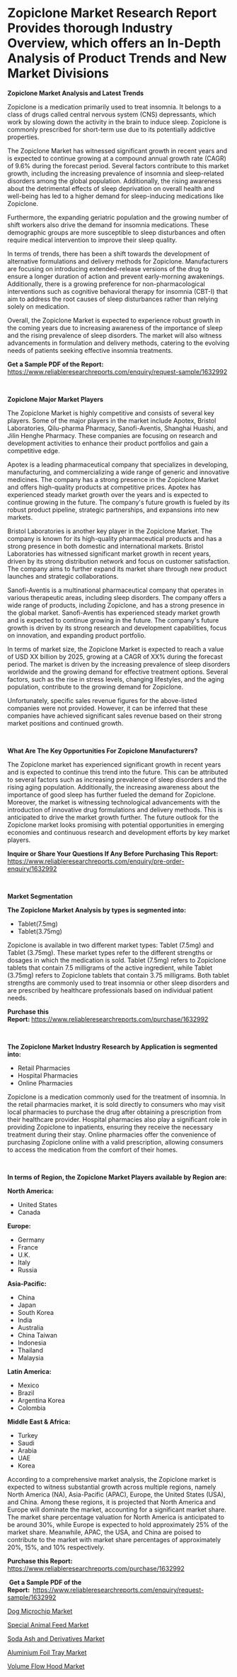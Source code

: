<p><h1>Zopiclone Market Research Report Provides thorough Industry Overview, which offers an In-Depth Analysis of Product Trends and New Market Divisions</h1></p><p><strong>Zopiclone Market Analysis and Latest Trends</strong></p>
<p><p>Zopiclone is a medication primarily used to treat insomnia. It belongs to a class of drugs called central nervous system (CNS) depressants, which work by slowing down the activity in the brain to induce sleep. Zopiclone is commonly prescribed for short-term use due to its potentially addictive properties.</p><p>The Zopiclone Market has witnessed significant growth in recent years and is expected to continue growing at a compound annual growth rate (CAGR) of 9.6% during the forecast period. Several factors contribute to this market growth, including the increasing prevalence of insomnia and sleep-related disorders among the global population. Additionally, the rising awareness about the detrimental effects of sleep deprivation on overall health and well-being has led to a higher demand for sleep-inducing medications like Zopiclone.</p><p>Furthermore, the expanding geriatric population and the growing number of shift workers also drive the demand for insomnia medications. These demographic groups are more susceptible to sleep disturbances and often require medical intervention to improve their sleep quality.</p><p>In terms of trends, there has been a shift towards the development of alternative formulations and delivery methods for Zopiclone. Manufacturers are focusing on introducing extended-release versions of the drug to ensure a longer duration of action and prevent early-morning awakenings. Additionally, there is a growing preference for non-pharmacological interventions such as cognitive behavioral therapy for insomnia (CBT-I) that aim to address the root causes of sleep disturbances rather than relying solely on medication.</p><p>Overall, the Zopiclone Market is expected to experience robust growth in the coming years due to increasing awareness of the importance of sleep and the rising prevalence of sleep disorders. The market will also witness advancements in formulation and delivery methods, catering to the evolving needs of patients seeking effective insomnia treatments.</p></p>
<p><strong>Get a Sample PDF of the Report:&nbsp;</strong> <a href="https://www.reliableresearchreports.com/enquiry/request-sample/1632992">https://www.reliableresearchreports.com/enquiry/request-sample/1632992</a></p>
<p>&nbsp;</p>
<p><strong>Zopiclone Major Market Players</strong></p>
<p><p>The Zopiclone Market is highly competitive and consists of several key players. Some of the major players in the market include Apotex, Bristol Laboratories, Qilu-pharma Pharmacy, Sanofi-Aventis, Shanghai Huashi, and Jilin Henghe Pharmacy. These companies are focusing on research and development activities to enhance their product portfolios and gain a competitive edge.</p><p>Apotex is a leading pharmaceutical company that specializes in developing, manufacturing, and commercializing a wide range of generic and innovative medicines. The company has a strong presence in the Zopiclone Market and offers high-quality products at competitive prices. Apotex has experienced steady market growth over the years and is expected to continue growing in the future. The company's future growth is fueled by its robust product pipeline, strategic partnerships, and expansions into new markets. </p><p>Bristol Laboratories is another key player in the Zopiclone Market. The company is known for its high-quality pharmaceutical products and has a strong presence in both domestic and international markets. Bristol Laboratories has witnessed significant market growth in recent years, driven by its strong distribution network and focus on customer satisfaction. The company aims to further expand its market share through new product launches and strategic collaborations.</p><p>Sanofi-Aventis is a multinational pharmaceutical company that operates in various therapeutic areas, including sleep disorders. The company offers a wide range of products, including Zopiclone, and has a strong presence in the global market. Sanofi-Aventis has experienced steady market growth and is expected to continue growing in the future. The company's future growth is driven by its strong research and development capabilities, focus on innovation, and expanding product portfolio.</p><p>In terms of market size, the Zopiclone Market is expected to reach a value of USD XX billion by 2025, growing at a CAGR of XX% during the forecast period. The market is driven by the increasing prevalence of sleep disorders worldwide and the growing demand for effective treatment options. Several factors, such as the rise in stress levels, changing lifestyles, and the aging population, contribute to the growing demand for Zopiclone.</p><p>Unfortunately, specific sales revenue figures for the above-listed companies were not provided. However, it can be inferred that these companies have achieved significant sales revenue based on their strong market positions and continued growth.</p></p>
<p>&nbsp;</p>
<p><strong>What Are The Key Opportunities For Zopiclone Manufacturers?</strong></p>
<p><p>The Zopiclone market has experienced significant growth in recent years and is expected to continue this trend into the future. This can be attributed to several factors such as increasing prevalence of sleep disorders and the rising aging population. Additionally, the increasing awareness about the importance of good sleep has further fueled the demand for Zopiclone. Moreover, the market is witnessing technological advancements with the introduction of innovative drug formulations and delivery methods. This is anticipated to drive the market growth further. The future outlook for the Zopiclone market looks promising with potential opportunities in emerging economies and continuous research and development efforts by key market players.</p></p>
<p><strong>Inquire or Share Your Questions If Any Before Purchasing This Report:</strong> <a href="https://www.reliableresearchreports.com/enquiry/pre-order-enquiry/1632992">https://www.reliableresearchreports.com/enquiry/pre-order-enquiry/1632992</a></p>
<p>&nbsp;</p>
<p><strong>Market Segmentation</strong></p>
<p><strong>The Zopiclone Market Analysis by types is segmented into:</strong></p>
<p><ul><li>Tablet(7.5mg)</li><li>Tablet(3.75mg)</li></ul></p>
<p><p>Zopiclone is available in two different market types: Tablet (7.5mg) and Tablet (3.75mg). These market types refer to the different strengths or dosages in which the medication is sold. Tablet (7.5mg) refers to Zopiclone tablets that contain 7.5 milligrams of the active ingredient, while Tablet (3.75mg) refers to Zopiclone tablets that contain 3.75 milligrams. Both tablet strengths are commonly used to treat insomnia or other sleep disorders and are prescribed by healthcare professionals based on individual patient needs.</p></p>
<p><strong>Purchase this Report:&nbsp;</strong><a href="https://www.reliableresearchreports.com/purchase/1632992">https://www.reliableresearchreports.com/purchase/1632992</a></p>
<p>&nbsp;</p>
<p><strong>The Zopiclone Market Industry Research by Application is segmented into:</strong></p>
<p><ul><li>Retail Pharmacies</li><li>Hospital Pharmacies</li><li>Online Pharmacies</li></ul></p>
<p><p>Zopiclone is a medication commonly used for the treatment of insomnia. In the retail pharmacies market, it is sold directly to consumers who may visit local pharmacies to purchase the drug after obtaining a prescription from their healthcare provider. Hospital pharmacies also play a significant role in providing Zopiclone to inpatients, ensuring they receive the necessary treatment during their stay. Online pharmacies offer the convenience of purchasing Zopiclone online with a valid prescription, allowing consumers to access the medication from the comfort of their homes.</p></p>
<p>&nbsp;</p>
<p><strong>In terms of Region, the Zopiclone Market Players available by Region are:</strong></p>
<p>
    <p> <strong> North America: </strong>
        <ul>
            <li>United States</li>
            <li>Canada</li>
        </ul>
        </p> 
    <p> <strong> Europe: </strong>
        <ul>
            <li>Germany</li>
            <li>France</li>
            <li>U.K.</li>
            <li>Italy</li>
            <li>Russia</li>
        </ul>
        </p> 
    <p> <strong> Asia-Pacific: </strong>
        <ul>
            <li>China</li>
            <li>Japan</li>
            <li>South Korea</li>
            <li>India</li>
            <li>Australia</li>
            <li>China Taiwan</li>
            <li>Indonesia</li>
            <li>Thailand</li>
            <li>Malaysia</li>
        </ul>
        </p> 
    <p> <strong> Latin America: </strong>
        <ul>
            <li>Mexico</li>
            <li>Brazil</li>
            <li>Argentina Korea</li>
            <li>Colombia</li>
        </ul>
        </p> 
    <p> <strong> Middle East & Africa: </strong>
        <ul>
            <li>Turkey</li>
            <li>Saudi</li>
            <li>Arabia</li>
            <li>UAE</li>
            <li>Korea</li>
        </ul>
    </p>
    </p>
<p><p>According to a comprehensive market analysis, the Zopiclone market is expected to witness substantial growth across multiple regions, namely North America (NA), Asia-Pacific (APAC), Europe, the United States (USA), and China. Among these regions, it is projected that North America and Europe will dominate the market, accounting for a significant market share. The market share percentage valuation for North America is anticipated to be around 30%, while Europe is expected to hold approximately 25% of the market share. Meanwhile, APAC, the USA, and China are poised to contribute to the market with market share percentages of approximately 20%, 15%, and 10% respectively.</p></p>
<p><strong>Purchase this Report: </strong><a href="https://www.reliableresearchreports.com/purchase/1632992">https://www.reliableresearchreports.com/purchase/1632992</a></p>
<p>&nbsp;<strong>Get a Sample PDF of the Report:&nbsp;&nbsp;</strong><a href="https://www.reliableresearchreports.com/enquiry/request-sample/1632992">https://www.reliableresearchreports.com/enquiry/request-sample/1632992</a></p>
<p><strong></strong></p>
<p><p><a href="https://medium.com/@boydsmitham726/dog-microchip-market-outlook-industry-overview-and-forecast-2024-to-2031-53a89eb0f747">Dog Microchip Market</a></p><p><a href="https://medium.com/@boydsmitham726/special-animal-feed-market-size-reveals-the-best-marketing-channels-in-global-industry-60c57bbee2fc">Special Animal Feed Market</a></p><p><a href="https://medium.com/@boydsmitham726/soda-ash-and-derivatives-market-exploring-market-share-market-trends-and-future-growth-f2d46ad96474">Soda Ash and Derivatives Market</a></p><p><a href="https://github.com/tilico28/Market-Research-Report-List-1/blob/main/aluminium-foil-tray-market.md">Aluminium Foil Tray Market</a></p><p><a href="https://github.com/lubmix/Market-Research-Report-List-1/blob/main/volume-flow-hood-market.md">Volume Flow Hood Market</a></p></p>